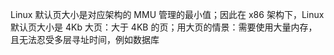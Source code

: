 Linux 默认页大小是对应架构的 MMU 管理的最小值；因此在 x86 架构下，Linux 默认页大小是 4Kb
大页：大于 4KB 的页；用大页的情景：需要使用大量内存，且无法忍受多层寻址时间，例如数据库
